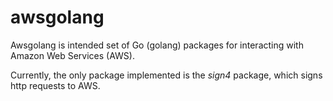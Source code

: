 awsgolang
=========

Awsgolang is intended set of Go (golang) packages for interacting with Amazon Web
Services (AWS).

Currently, the only package implemented is the *sign4* package, which signs http
requests to AWS.
